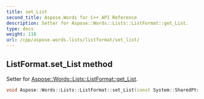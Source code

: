 ```yaml
---
title: set_List
second_title: Aspose.Words for C++ API Reference
description: Setter for Aspose::Words::Lists::ListFormat::get_List. 
type: docs
weight: 118
url: /cpp/aspose.words.lists/listformat/set_list/
---
```

## ListFormat.set_List method


Setter for [Aspose::Words::Lists::ListFormat::get_List](../get_list/).

```cpp
void Aspose::Words::Lists::ListFormat::set_List(const System::SharedPtr<Aspose::Words::Lists::List> &value)
```

